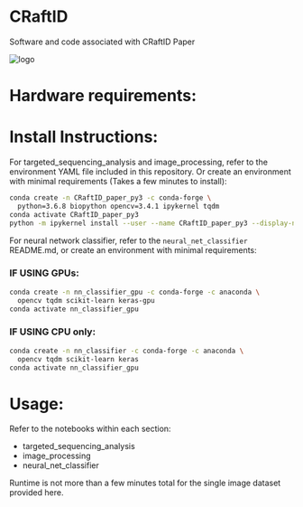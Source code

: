 # CRaftID
Software and code associated with CRaftID Paper

![logo](https://giphy.com/gifs/hVamYUa1FuUDNP1HWw/fullscreen)


# Hardware requirements:


# Install Instructions:

For targeted_sequencing_analysis and image_processing, refer to the environment YAML file included in this repository. Or create an environment with minimal requirements (Takes a few minutes to install):
```bash
conda create -n CRaftID_paper_py3 -c conda-forge \
  python=3.6.8 biopython opencv=3.4.1 ipykernel tqdm
conda activate CRaftID_paper_py3
python -m ipykernel install --user --name CRaftID_paper_py3 --display-name "CRaftID"
```
For neural network classifier, refer to the ```neural_net_classifier``` README.md, or create an environment with minimal requirements:
### IF USING GPUs:
```bash
conda create -n nn_classifier_gpu -c conda-forge -c anaconda \
  opencv tqdm scikit-learn keras-gpu
conda activate nn_classifier_gpu
```
### IF USING CPU only:
```bash
conda create -n nn_classifier -c conda-forge -c anaconda \
  opencv tqdm scikit-learn keras
conda activate nn_classifier_gpu
```

# Usage:

Refer to the notebooks within each section:
- targeted_sequencing_analysis
- image_processing
- neural_net_classifier

Runtime is not more than a few minutes total for the single image dataset provided here. 

